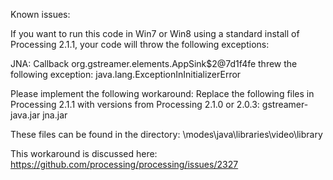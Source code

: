 Known issues:

If you want to run this code in  Win7 or Win8 using a standard install of Processing 2.1.1, your code will throw the following exceptions:

  JNA: Callback org.gstreamer.elements.AppSink$2@7d1f4fe threw the following exception:
  java.lang.ExceptionInInitializerError
  
Please implement the following workaround:
Replace the following files in Processing 2.1.1 with versions from Processing 2.1.0 or 2.0.3:
  gstreamer-java.jar
  jna.jar

These files can be found in the directory:
  \modes\java\libraries\video\library
  
This workaround is discussed here:
https://github.com/processing/processing/issues/2327

